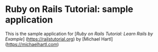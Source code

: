# Ruby on Rails Tutorial: sample application

This is the sample application for
[*Ruby on Rails Tutorial: Learn Rails by Example*] (https://railstutorial.org)
by [Michael Hartl] (https://michaelhartl.com)
